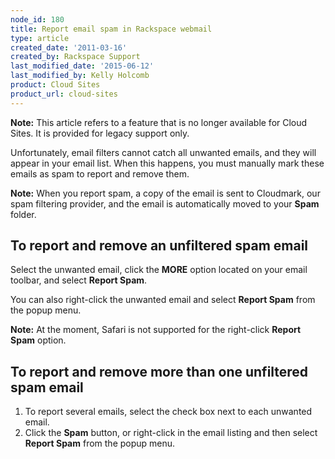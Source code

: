 ```yaml
---
node_id: 180
title: Report email spam in Rackspace webmail
type: article
created_date: '2011-03-16'
created_by: Rackspace Support
last_modified_date: '2015-06-12'
last_modified_by: Kelly Holcomb
product: Cloud Sites
product_url: cloud-sites
---
```


**Note:** This article refers to a feature that is no longer available
for Cloud Sites. It is provided for legacy support only.

Unfortunately, email filters cannot catch all unwanted emails, and they
will appear in your email list. When this happens, you must manually
mark these emails as spam to report and remove them.

**Note:** When you report spam, a copy of the email is sent to
Cloudmark, our spam filtering provider, and the email is automatically
moved to your **Spam** folder.

To report and remove an unfiltered spam email
---------------------------------------------

Select the unwanted email, click the **MORE** option located on your
email toolbar, and select **Report Spam**.

You can also right-click the unwanted email and select **Report Spam**
from the popup menu.

**Note:** At the moment, Safari is not supported for the right-click
**Report Spam** option.

To report and remove more than one unfiltered spam email
--------------------------------------------------------

1.  To report several emails, select the check box next to each
    unwanted email.
2.  Click the **Spam** button, or right-click in the email listing and
    then select **Report Spam** from the popup menu.


